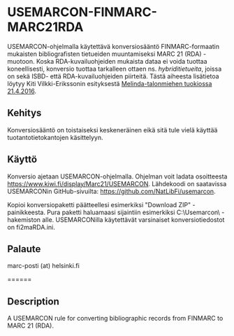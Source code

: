 # USEMARCON-FINMARC-MARC21RDA

USEMARCON-ohjelmalla käytettävä konversiosääntö FINMARC-formaatin mukaisten bibliografisten tietueiden muuntamiseksi MARC 21 (RDA) -muotoon. Koska RDA-kuvailuohjeiden mukaista dataa ei voida tuottaa koneellisesti, konversio tuottaa tarkalleen ottaen ns. *hybriditietueita*, joissa on sekä ISBD- että RDA-kuvailuohjeiden piirteitä. Tästä aiheesta lisätietoa löytyy Kiti Vilkki-Erikssonin esityksestä [Melinda-talonmiehen tuokiossa 21.4.2016](https://www.kiwi.fi/display/melinda/Tapahtumat+ja+koulutukset#Tapahtumatjakoulutukset-tuokio5).


Kehitys
------
Konversiosääntö on toistaiseksi keskeneräinen eikä sitä tule vielä käyttää tuotantotietokantojen käsittelyyn.

Käyttö
-----

Konversio ajetaan USEMARCON-ohjelmalla. Ohjelman voit ladata osoitteesta https://www.kiwi.fi/display/Marc21/USEMARCON. Lähdekoodi on saatavissa USEMARCONin GitHub-sivuilta: https://github.com/NatLibFi/usemarcon.

Kopioi konversiopaketti päätteellesi esimerkiksi "Download ZIP" -painikkeesta. Pura paketti haluamaasi sijaintiin esimerkiksi C:\Usemarcon\ -hakemiston alle. USEMARCONilla käytettävät varsinaiset konversiotiedostot on fi2maRDA.ini.

Palaute
--
marc-posti (at) helsinki.fi

======

Description
--
A USEMARCON rule for converting bibliographic records from FINMARC to MARC 21 (RDA).
